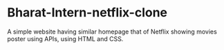 # Bharat-Intern-netflix-clone

A simple website having similar
homepage that of Netflix showing
movies poster using APIs, using HTML
and CSS.
